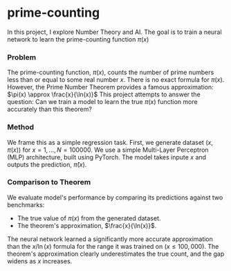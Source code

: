 # prime-counting
In this project, I explore Number Theory and AI. The goal is to train a neural network to learn the prime-counting function  $\pi(x)$

### Problem
The prime-counting function, $\pi(x)$, counts the number of prime numbers less than or equal to some real number $x$. 
There is no exact formula for $\pi(x)$. However, the Prime Number Theorem provides a famous approximation:
$\pi(x) \approx \frac{x}{\ln(x)}$
This project attempts to answer the question: Can we train a model to learn the true $\pi(x)$ function more accurately than this theorem?

### Method
We frame this as a simple regression task. First, we generate dataset $(x, \pi(x))$ for $x = 1,...,N=100000$. We use a simple Multi-Layer Perceptron (MLP) architecture, built using PyTorch. The model takes inpute $x$ and outputs the prediction, $\hat{\pi}(x)$.

### Comparison to Theorem
We evaluate model's performance by comparing its predictions against two benchmarks:
- The true value of $\pi(x)$ from the generated dataset.
- The theorem's approximation, $\frac{x}{\ln(x)}$.

The neural network learned a significantly more accurate approximation than the $x/\ln(x)$ formula for the range it was trained on ($x \le 100,000$). The theorem's approximation clearly underestimates the true count, and the gap widens as $x$ increases.